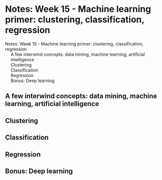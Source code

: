 # Notes: Week 15 - Machine learning primer: clustering, classification, regression

<div id="toc">

<!-- TOC -->

- [Notes: Week 15 - Machine learning primer: clustering, classification, regression](#notes-week-15---machine-learning-primer-clustering-classification-regression)
    - [A few interwind concepts: data mining, machine learning, artificial intelligence](#a-few-interwind-concepts-data-mining-machine-learning-artificial-intelligence)
    - [Clustering](#clustering)
    - [Classification](#classification)
    - [Regression](#regression)
    - [Bonus: Deep learning](#bonus-deep-learning)

<!-- /TOC -->

</div>

## A few interwind concepts: data mining, machine learning, artificial intelligence

## Clustering

## Classification

## Regression

## Bonus: Deep learning

